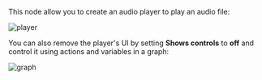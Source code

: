 This node allow you to create an audio player to play an audio file:

![player](/images/audioPlayer/player.png)

You can also remove the player's UI by setting **Shows controls** to **off** and control it using actions and variables in a graph:

![graph](/images/audioPlayer/graph-en.png)
